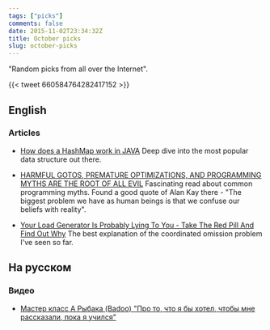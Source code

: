 ```yaml
---
tags: ["picks"]
comments: false
date: 2015-11-02T23:34:32Z
title: October picks
slug: october-picks
---
```


"Random picks from all over the Internet".

<!--more-->

{{< tweet 660584764282417152 >}}

## English

### Articles

* [How does a HashMap work in JAVA](http://coding-geek.com/how-does-a-hashmap-work-in-java/)
  Deep dive into the most popular data structure out there.

* [HARMFUL GOTOS, PREMATURE OPTIMIZATIONS, AND PROGRAMMING MYTHS ARE THE ROOT OF ALL EVIL](https://videlalvaro.github.io/2015/02/programming-myths.html)
  Fascinating read about common programming myths. Found a good quote of Alan
  Kay there - "The biggest problem we have as human beings is that we confuse
  our beliefs with reality".

* [Your Load Generator Is Probably Lying To You - Take The Red Pill And Find Out Why](http://highscalability.com/blog/2015/10/5/your-load-generator-is-probably-lying-to-you-take-the-red-pi.html)
  The best explanation of the coordinated omission problem I've seen so far.

## На русском

### Видео

* [Мастер класс А Рыбака (Badoo) "Про то, что я бы хотел, чтобы мне рассказали, пока я учился"](https://www.youtube.com/watch?v=k_IaWe1FJ4I)
